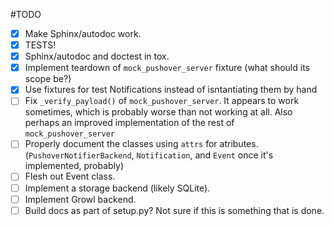 #TODO

- [x] Make Sphinx/autodoc work.
- [x] TESTS!
- [x] Sphinx/autodoc and doctest in tox.
- [x] Implement teardown of `mock_pushover_server` fixture (what should its scope be?)
- [x] Use fixtures for test Notifications instead of isntantiating them by hand
- [ ] Fix `_verify_payload()` of `mock_pushover_server`. It appears to work sometimes, which is probably worse than not working at all. Also perhaps an improved implementation of the rest of `mock_pushover_server`
- [ ] Properly document the classes using `attrs` for atributes. (`PushoverNotifierBackend`, `Notification`, and `Event` once it's implemented, probably)
- [ ] Flesh out Event class.
- [ ] Implement a storage backend (likely SQLite).
- [ ] Implement Growl backend.
- [ ] Build docs as part of setup.py? Not sure if this is something that is done.
